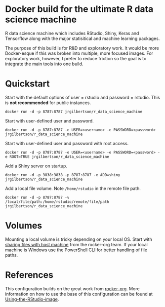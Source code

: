 # Docker build for the ultimate R data science machine

R data science machine which includes RStudio, Shiny, Keras and Tensorflow along with the major statisitical and machine learning packages.

The purpose of this build is for R&D and exploratory work. It would be more Docker-esque if this was broken into multiple, more focused images. For exploratory work, however, I prefer to reduce friction so the goal is to integrate the main tools into one build.

# Quickstart

Start with the default options of user = rstudio and password = rstudio. This is **not recommended** for public instances.

```docker run -d -p 8787:8787 jrgilbertson/r_data_science_machine```

Start with user-defined user and password.

```docker run -d -p 8787:8787 -e USER=<username> -e PASSWORD=<password> jrgilbertson/r_data_science_machine```

Start with user-defined user and password with root access.

```docker run -d -p 8787:8787 -e USER=<username> -e PASSWORD=<password> -e ROOT=TRUE jrgilbertson/r_data_science_machine```

Add a Shiny server on startup.

```docker run -d -p 3838:3838 -p 8787:8787 -e ADD=shiny jrgilbertson/r_data_science_machine```

Add a local file volume. Note ```/home/rstudio``` in the remote file path.

```docker run -d -p 8787:8787 -v /local/file/path:/home/rstudio/remote/file/path jrgilbertson/r_data_science_machine```

# Volumes

Mounting a local volume is tricky depending on your local OS. Start with [sharing files with host machine](https://github.com/rocker-org/rocker/wiki/Sharing-files-with-host-machine) from the rocker-org team. If your local machine is Windows use the PowerShell CLI for better handling of file paths.

# References

This configuration builds on the great work from [rocker-org](https://github.com/rocker-org). More information on how to use the base of this configuration can be found at [Using-the-RStudio-image](https://github.com/rocker-org/rocker/wiki/Using-the-RStudio-image).
